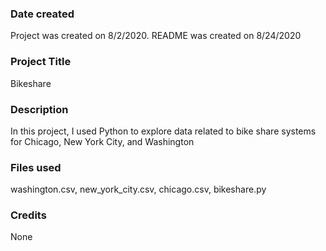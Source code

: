 ### Date created
Project was created on 8/2/2020. README was created on 8/24/2020

### Project Title
Bikeshare

### Description
In this project, I used Python to explore data related to bike share systems for Chicago, New York City, and Washington

### Files used
washington.csv, new_york_city.csv, chicago.csv, bikeshare.py

### Credits
None

